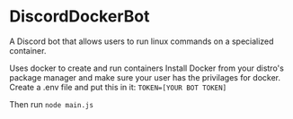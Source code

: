# DiscordDockerBot
A Discord bot that allows users to run linux commands on a specialized container. 

Uses docker to create and run containers
Install Docker from your distro's package manager and make sure your user has the privilages for docker.
Create a .env file and put this in it:
```TOKEN=[YOUR BOT TOKEN]```

Then run `node main.js`
